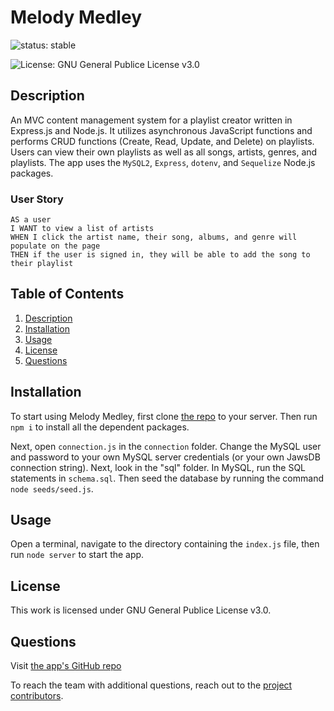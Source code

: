 # Melody Medley
![status: stable](https://img.shields.io/badge/stable-version%201.0-green)

![License: GNU General Publice License v3.0](https://img.shields.io/badge/license-GNU%20General%20Publice%20License%20v3.0-yellowgreen)

## Description
An MVC content management system for a playlist creator written in Express.js and Node.js. It utilizes asynchronous JavaScript functions and performs CRUD functions (Create, Read, Update, and Delete) on playlists. Users can view their own playlists as well as all songs, artists, genres, and playlists. The app uses the `MySQL2`, `Express`, `dotenv`, and `Sequelize` Node.js packages.

### User Story

```
AS a user
I WANT to view a list of artists
WHEN I click the artist name, their song, albums, and genre will populate on the page
THEN if the user is signed in, they will be able to add the song to their playlist
```

## Table of Contents
1. [Description](#description)
2. [Installation](#installation)
3. [Usage](#usage)
4. [License](#license)
5. [Questions](#questions)

## Installation

To start using Melody Medley, first clone [the repo](https://github.com/jcnolan9/Project2_FullStackApp) to your server. Then run `npm i` to install all the dependent packages.

Next, open `connection.js` in the `connection` folder. Change the MySQL user and password to your own MySQL server credentials (or your own JawsDB connection string). Next, look in the "sql" folder. In MySQL, run the SQL statements in `schema.sql`. Then seed the database by running the command `node seeds/seed.js`.

## Usage

Open a terminal, navigate to the directory containing the `index.js` file, then run `node server` to start the app.

## License

This work is licensed under GNU General Publice License v3.0.

## Questions

Visit [the app's GitHub repo](https://github.com/jcnolan9/Project2_FullStackApp)

To reach the team with additional questions, reach out to the [project contributors](https://github.com/jcnolan9/Project2_FullStackApp/graphs/contributors).